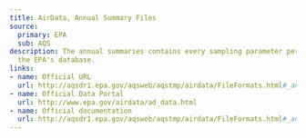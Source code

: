 ```yaml
---
title: AirData, Annual Summary Files
source:
  primary: EPA
  sub: AQS
description: The annual summaries contains every sampling parameter per monitor in
  the EPA's database.
links:
- name: Official URL
  url: http://aqsdr1.epa.gov/aqsweb/aqstmp/airdata/FileFormats.html#_annual_summary_files
- name: Official Data Portal
  url: http://www.epa.gov/airdata/ad_data.html
- name: Official documentation
  url: http://aqsdr1.epa.gov/aqsweb/aqstmp/airdata/FileFormats.html#_annual_summary_files
---
```

